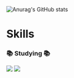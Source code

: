 

![Anurag's GitHub stats](https://github-readme-stats.vercel.app/api?username=realcold0&show_icons=true&theme=radical)

# Skills

### 📚 Studying 📚
<div>
  <img src="https://img.shields.io/badge/node.js-339933?style=for-the-badge&logo=nodedotjs&logoColor=black">
  <img src="https://img.shields.io/badge/SpringBoot-6DB33F?style=for-the-badge&logo=springboot&logoColor=black">
</div>


<!--
**realcold0/realcold0** is a ✨ _special_ ✨ repository because its `README.md` (this file) appears on your GitHub profile.

Here are some ideas to get you started:

- 🔭 I’m currently working on ...
- 🌱 I’m currently learning ...
- 👯 I’m looking to collaborate on ...
- 🤔 I’m looking for help with ...
- 💬 Ask me about ...
- 📫 How to reach me: ...
- 😄 Pronouns: ...
- ⚡ Fun fact: ...
-->
